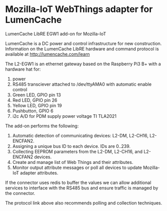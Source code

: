 # Mozilla-IoT WebThings adapter for LumenCache
LumenCache LibRE EGW1 add-on for Mozilla-IoT

LumenCache is a DC power and control infrastructure for new construction.
Information on the LumenCache LibRE hardware and command protocol is available at 
http://lumencache.com/learn

The L2-EGW1 is an ethernet gateway based on the Raspberry Pi3 B+ with a hardware hat for:
  1. power
  2. RS485 transciever attached to /dev/ttyAMA0 with automatic enable control
  3. Green LED, GPIO pin 13
  4. Red LED, GPIO pin 26
  5. Yellow LED, GPIO pin 19
  6. Pushbutton, GPIO 6
  7. i2c A/D for PDM supply power voltage TI TLA2021

The add-on performs the following:
  1. Automatic detection of communicating devices: L2-DM, L2-CH16, L2-ENCFAN2.
  2. Assigning a unique bus ID to each device.  IDs are 0..239.
  3. Collecting EEPROM parameters from the L2-DM, L2-CH16, and L2-ENCFAN2 devices.
  4. Create and manage list of Web Things and their attributes.
  5. Monitor output attribute messages or poll all devices to update Mozilla-IoT adapter attributes.
 
If the connector uses redis to buffer the values we can allow additional services to interface with
the RS485 bus and ensure traffic is managed by the connector.

The protocol link above also recommends polling and collection techniques.
